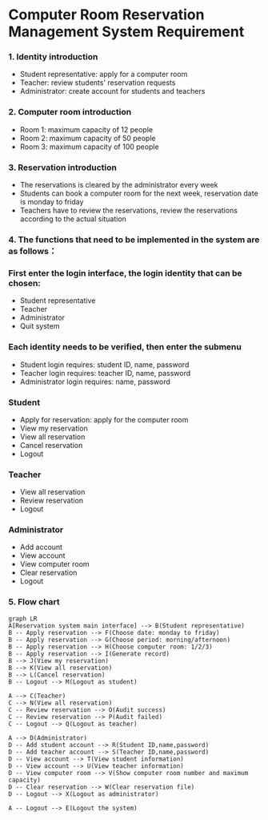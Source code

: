 # Computer Room Reservation Management System Requirement

### 1. Identity introduction
- Student representative:  apply for a computer room
- Teacher:  review students' reservation requests 
- Administrator:  create account for students and teachers

### 2. Computer room introduction
- Room 1:  maximum capacity of 12 people
- Room 2:  maximum capacity of 50 people
- Room 3:  maximum capacity of 100 people

### 3. Reservation introduction
- The reservations is cleared by the administrator every week
- Students can book a computer room for the next week, reservation date is monday to friday
- Teachers have to review the reservations, review the reservations according to the actual situation

### 4. The functions that need to be implemented in the system are as follows：

### First enter the login interface, the login identity that can be chosen:
- Student representative
- Teacher
- Administrator
- Quit system

### Each identity needs to be verified, then enter the submenu
- Student login requires: student ID, name, password
- Teacher login requires: teacher ID, name, password
- Administrator login requires: name, password

### Student
- Apply for reservation: apply for the computer room
- View my reservation
- View all reservation
- Cancel reservation
- Logout

### Teacher
- View all reservation
- Review reservation
- Logout

### Administrator
- Add account
- View account
- View computer room
- Clear reservation
- Logout


### 5. Flow chart
```mermaid
graph LR
A[Reservation system main interface] --> B(Student representative)
B -- Apply reservation --> F(Choose date: monday to friday)
B -- Apply reservation --> G(Choose period: morning/afternoon)
B -- Apply reservation --> H(Choose computer room: 1/2/3)
B -- Apply reservation --> I(Generate record)
B --> J(View my reservation)
B --> K(View all reservation)
B --> L(Cancel reservation)
B -- Logout --> M(Logout as student)

A --> C(Teacher)
C --> N(View all reservation)
C -- Review reservation --> O(Audit success)
C -- Review reservation --> P(Audit failed)
C -- Logout --> Q(Logout as teacher)

A --> D(Administrator)
D -- Add student account --> R(Student ID,name,password)
D -- Add teacher account --> S(Teacher ID,name,password)
D -- View account --> T(View student information)
D -- View account --> U(View teacher information)
D -- View computer room --> V(Show computer room number and maximum capacity)
D -- Clear reservation --> W(Clear reservation file)
D -- Logout --> X(Logout as administrator)

A -- Logout --> E(Logout the system)
 

```
